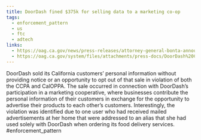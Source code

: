 ```yaml
---
title: DoorDash fined $375k for selling data to a marketing co-op
tags:
  - enforcement_pattern
  - us
  - ftc
  - adtech
links:
  - https://oag.ca.gov/news/press-releases/attorney-general-bonta-announces-settlement-doordash-investigation-finds-company,
  - https://oag.ca.gov/system/files/attachments/press-docs/DoorDash%20Complaint.pdf
---
```

DoorDash sold its California customers’ personal information without providing notice or an opportunity to opt out of that sale in violation of both the CCPA and CalOPPA. The sale occurred in connection with DoorDash’s participation in a marketing cooperative, where businesses contribute the personal information of their customers in exchange for the opportunity to advertise their products to each other’s customers. Interestingly, the violation was identified due to one user who had received mailed advertisements at her home that were addressed to an alias that she had used solely with DoorDash when ordering its food delivery services. #enforcement_pattern 